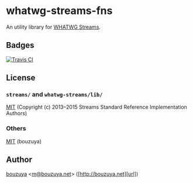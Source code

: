# whatwg-streams-fns

An utility library for [WHATWG Streams][whatwg/streams].

[whatwg/streams]: https://github.com/whatwg/streams

## Badges

[![Travis CI][travis-ci-badge]][travis-ci]

[travis-ci-badge]: https://img.shields.io/travis/bouzuya/whatwg-streams-fns.svg
[travis-ci]: https://travis-ci.org/bouzuya/whatwg-streams-fns

## License

### `streams/` and `whatwg-streams/lib/`

[MIT](https://github.com/whatwg/streams/blob/ff1d3c9af8a01f4b03a508281844b72a92b533c7/reference-implementation/LICENSE.md) (Copyright (c) 2013–2015 Streams Standard Reference Implementation Authors)

### Others

[MIT](LICENSE) (bouzuya)

## Author

[bouzuya][user] &lt;[m@bouzuya.net][email]&gt; ([http://bouzuya.net][url])

[user]: https://github.com/bouzuya
[email]: mailto:m@bouzuya.net
[url]: http://bouzuya.net
